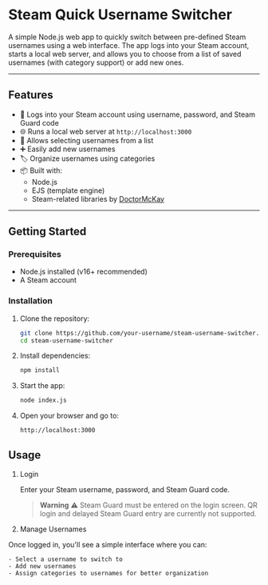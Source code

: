 # Steam Quick Username Switcher

A simple Node.js web app to quickly switch between pre-defined Steam usernames using a web interface. The app logs into your Steam account, starts a local web server, and allows you to choose from a list of saved usernames (with category support) or add new ones.

---

## Features

- 🔐 Logs into your Steam account using username, password, and Steam Guard code
- 🌐 Runs a local web server at `http://localhost:3000`
- 🧠 Allows selecting usernames from a list
- ➕ Easily add new usernames
- 🏷️ Organize usernames using categories
- 📦 Built with:
    - Node.js
    - EJS (template engine)
    - Steam-related libraries by [DoctorMcKay](https://github.com/DoctorMcKay)

---

## Getting Started

### Prerequisites

- Node.js installed (v16+ recommended)
- A Steam account

### Installation

1. Clone the repository:

    ```bash
    git clone https://github.com/your-username/steam-username-switcher.git
    cd steam-username-switcher
    ```

2. Install dependencies:

    ```bash
    npm install
    ```

3. Start the app:

    ```bash
    node index.js
    ```

4. Open your browser and go to:

    ```
    http://localhost:3000
    ```

## Usage

1. Login

    Enter your Steam username, password, and Steam Guard code.

    > **Warning**
    > ⚠️ Steam Guard must be entered on the login screen. QR login and delayed Steam Guard entry are currently not supported.

2. Manage Usernames

Once logged in, you'll see a simple interface where you can:

    - Select a username to switch to
    - Add new usernames
    - Assign categories to usernames for better organization